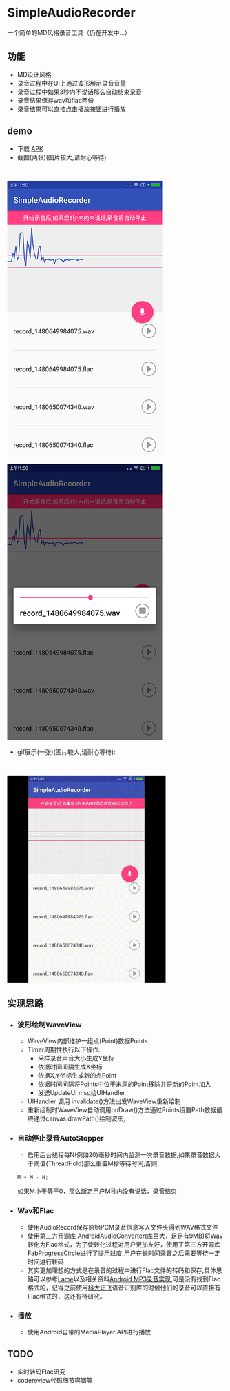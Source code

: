 # SimpleAudioRecorder

一个简单的MD风格录音工具（仍在开发中…）

## 功能
* MD设计风格
* 录音过程中在UI上通过波形展示录音音量
* 录音过程中如果3秒内不说话那么自动结束录音
* 录音结果保存wav和flac两份
* 录音结果可以直接点击播放按钮进行播放

## demo
* 下载 [APK](https://github.com/ayaseruri/SimpleAudioRecorder/blob/master/demo/app-debug.apk?raw=true)
* 截图(两张)(图片较大,请耐心等待)
<br />

![Screenshot1](https://github.com/ayaseruri/SimpleAudioRecorder/blob/master/demo/Screenshot1.png?raw=true)
<br />

![Screenshot2](https://github.com/ayaseruri/SimpleAudioRecorder/blob/master/demo/Screenshot2.png?raw=true)
* gif展示(一张)(图片较大,请耐心等待):
<br />

![gif](https://github.com/ayaseruri/SimpleAudioRecorder/blob/master/demo/demo.gif?raw=true)

## 实现思路
* ### 波形绘制WaveView
  * WaveView内部维护一组点(Point)数据Points
  * Timer周期性执行以下操作:
    * 采样录音声音大小生成Y坐标
    * 依据时间间隔生成X坐标
    * 依据X,Y坐标生成新的点Point
    * 依据时间间隔将Points中位于末尾的Point移除并将新的Point加入
    * 发送UpdateUI msg给UIHandler
  * UIHandler 调用 invalidate()方法出发WaveView重新绘制
  * 重新绘制时WaveView自动调用onDraw()方法通过Points设置Path数据最终通过canvas.drawPath()绘制波形;

* ### 自动停止录音AutoStopper
  * 启用后台线程每N(例如20)毫秒时间内监测一次录音数据,如果录音数据大于阈值(ThreadHold)那么重置M秒等待时间,否则
  ```java
  M = M - N;
  ```
  如果M小于等于0，那么断定用户M秒内没有说话，录音结束

* ### Wav和Flac
  * 使用AudioRecord保存原始PCM录音信息写入文件头得到WAV格式文件
  * 使用第三方开源库 [AndroidAudioConverter](https://github.com/adrielcafe/AndroidAudioConverter)(库巨大，足足有9MB)将Wav转化为Flac格式，为了使转化过程对用户更加友好，使用了第三方开源库[FabProgressCircle](https://github.com/JorgeCastilloPrz/FABProgressCircle)进行了提示过度,用户在长时间录音之后需要等待一定时间进行转码
  * 其实更加理想的方式是在录音的过程中进行Flac文件的转码和保存,具体思路可以参考[Lame](http://lame.sourceforge.net/)以及相关资料[Android MP3录音实现 ](http://www.cnblogs.com/ct2011/p/4080193.html)可是没有找到Flac格式的，记得之前使用[科大讯飞](http://www.iflytek.com/)语音识别库的时候他们的录音可以直接有Flac格式的，这还有待研究。

* ### 播放
  * 使用Android自带的MediaPlayer API进行播放

## TODO
* 实时转码Flac研究
* codereview代码细节容错等

